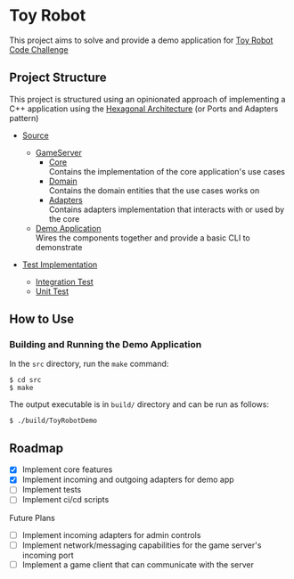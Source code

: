 # Toy Robot

This project aims to solve and provide a demo application for [Toy Robot Code Challenge](ToyRobot.md)

## Project Structure

This project is structured using an opinionated approach of implementing a C++ application using the [Hexagonal Architecture](https://en.wikipedia.org/wiki/Hexagonal_architecture_(software)) (or Ports and Adapters pattern)

* [Source](src/)  
  * [GameServer](src/GameServer)  
    * [Core](src/GameServer/Core)  
    Contains the implementation of the core application's use cases
    * [Domain](src/GameServer/Domain)  
    Contains the domain entities that the use cases works on
    * [Adapters](src/GameServer/Adapters)  
    Contains adapters implementation that interacts with or used by the core
  * [Demo Application](DemoApplication.md)  
  Wires the components together and provide a basic CLI to demonstrate

* [Test Implementation](test/)  
  * [Integration Test](test/README.md)
  * [Unit Test](test/README.md#unit-test)

## How to Use

### Building and Running the Demo Application

In the `src` directory, run the `make` command:
```
$ cd src
$ make
```

The output executable is in `build/` directory and can be run as follows:
```
$ ./build/ToyRobotDemo
```

## Roadmap

- [x] Implement core features
- [x] Implement incoming and outgoing adapters for demo app
- [ ] Implement tests
- [ ] Implement ci/cd scripts 

Future Plans
- [ ] Implement incoming adapters for admin controls
- [ ] Implement network/messaging capabilities for the game server's incoming port
- [ ] Implement a game client that can communicate with the server
